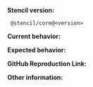 <!--
NOTE:
Before submitting an issue, please consult our docs -> https://stenciljs.com/
-->

**Stencil version:**
<!-- (run `npm list @stencil/core` from a terminal/cmd prompt and paste output below): -->
```
 @stencil/core@<version>
```

**Current behavior:**
<!-- Describe how the bug manifests. -->

**Expected behavior:**
<!-- Describe what the behavior would be without the bug. -->

**GitHub Reproduction Link:**
<!-- Please reproduce this issue in a blank Stencil starter application and provide a link to the repo. Run `npm init stencil` to quickly spin up a Stencil project.
This is the best way to ensure this issue is triaged quickly. Issues without a code reproduction may be closed if the Stencil Team cannot reproduce the issue you are reporting. -->

**Other information:**
<!-- List any other information that is relevant to your issue. Stack traces, related issues, suggestions on how to fix, Stack Overflow links, forum links, etc. -->
